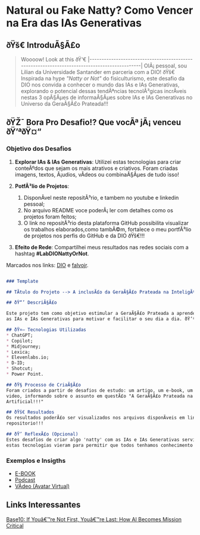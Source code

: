 # Natural ou Fake Natty? Como Vencer na Era das IAs Generativas

## ðŸš€ IntroduÃ§Ã£o

> Woooow! Look at this ðŸ‘€
> |---------------------------------------------------------------------------------------------|
OlÃ¡ pessoal, sou Lilian da Universidade Santander em parceria com a DIO! ðŸš€
Inspirada na hype _"Natty or Not"_ do fisiculturismo, este desafio da DIO nos convida a conhecer o mundo das IAs e IAs Generativas, explorando o potencial dessas tendÃªncias tecnolÃ³gicas incrÃ­veis nestas 3 opÃ§Ãµes de informaÃ§Ãµes sobre IAs e IAs Generativas no Universo da GeraÃ§Ã£o Prateada!!!

## ðŸŽ¯ Bora Pro Desafio!? Que vocÃª jÃ¡ venceu ðŸ’ªðŸ¤“

### Objetivo dos Desafios

1. **Explorar IAs & IAs Generativas**: Utilizei estas tecnologias para criar conteÃºdos que sejam os mais atrativos e criativos. Foram criadas imagens, textos, Ã¡udios, vÃ­deos ou combinaÃ§Ãµes de tudo isso!
      
2. **PotfÃ³lio de Projetos**:
    1. DisponÃ­vel neste repositÃ³rio, e tambem no youtube e linkedin pessoal;
    2. No arquivo README voce poderÃ¡ ler com detalhes como os projetos foram feitos;
    3. O link no repositÃ³rio desta plataforma GitHub possibilita visualizar os trabalhos elaborados,como tambÃ©m, fortalece o meu portfÃ³lio de projetos nos perfis do GitHub e da DIO ðŸš€!!!
3. **Efeito de Rede**: Compartilhei meus resultados nas redes sociais com a hashtag **#LabDIONattyOrNot**.

Marcados nos links: [DIO](https://www.linkedin.com/school/dio-makethechange) e [falvojr](https://www.linkedin.com/in/falvojr).

```markdown

### Template

## TÃ­tulo do Projeto --> A inclusÃ£o da GeraÃ§Ã£o Prateada na InteligÃªncia Artificial

## ðŸ“’ DescriÃ§Ã£o

Este projeto tem como objetivo estimular a GeraÃ§Ã£o Prateada a aprender e utilizar
as IAs e IAs Generativas para motivar e facilitar o seu dia a dia. ðŸ’ªðŸ¤“

## ðŸ¤– Tecnologias Utilizadas
* ChatGPT;
* Copilot;
* Midjourney;
* Lexica;
* Elevenlabs.io;
* D-ID;
* Shotcut;
* Power Point.

## ðŸ§ Processo de CriaÃ§Ã£o
Foram criados a partir de desafios de estudo: um artigo, um e-book, um podcast e um
video, informando sobre o assunto em questÃ£o "A GeraÃ§Ã£o Prateada na era da Inteligencia
Artificial!!!"

## ðŸš€ Resultados
Os resultados poderÃ£o ser visualizados nos arquivos disponÃ­veis em links dentro deste
repositorio!!!

## ðŸ’­ ReflexÃ£o (Opcional)
Estes desafios de criar algo 'natty' com as IAs e IAs Generativas serviram para entender como
estas tecnologias vieram para permitir que todos tenhamos conhecimento de como aprender ou fazer vÃ¡rias coisas interessantes para nossas vidas!!!!ðŸ¤“ ðŸŽ¯ 

```

### Exemplos e Insigths

- [E-BOOK](/exemplos/E-BOOK.md)
- [Podcast](/exemplos/PODCAST.md)
- [VÃ­deo (Avatar Virtual)](/exemplos/VIDEO.md)

## Links Interessantes

[Base10: If Youâ€™re Not First, Youâ€™re Last: How AI Becomes Mission Critical](https://base10.vc/post/generative-ai-mission-critical/)
